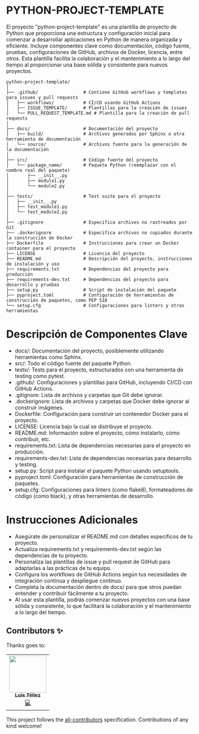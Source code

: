 # PYTHON-PROJECT-TEMPLATE
<!-- ALL-CONTRIBUTORS-BADGE:START - Do not remove or modify this section -->
<!-- [![All Contributors](https://img.shields.io/badge/all_contributors-6-orange.svg?style=flat-square)](#contributors-) -->
<!-- ALL-CONTRIBUTORS-BADGE:END -->

El proyecto "python-project-template" es una plantilla de proyecto de Python que proporciona una estructura y configuración inicial para comenzar a desarrollar aplicaciones en Python de manera organizada y eficiente. Incluye componentes clave como documentación, código fuente, pruebas, configuraciones de GitHub, archivos de Docker, licencia, entre otros. Esta plantilla facilita la colaboración y el mantenimiento a lo largo del tiempo al proporcionar una base sólida y consistente para nuevos proyectos.

```
python-project-template/
│
├── .github/                 # Contiene GitHub workflows y templates para issues y pull requests
│   ├── workflows/           # CI/CD usando GitHub Actions
│   ├── ISSUE_TEMPLATE/      # Plantillas para la creación de issues
│   └── PULL_REQUEST_TEMPLATE.md # Plantilla para la creación de pull requests
│
├── docs/                    # Documentación del proyecto
│   ├── build/               # Archivos generados por Sphinx o otra herramienta de documentación
│   └── source/              # Archivos fuente para la generación de la documentación
│
├── src/                     # Código fuente del proyecto
│   └── package_name/        # Paquete Python (reemplazar con el nombre real del paquete)
│       ├── __init__.py
│       ├── module1.py
│       └── module2.py
│
├── tests/                   # Test suite para el proyecto
│   ├── __init__.py
│   ├── test_module1.py
│   └── test_module2.py
│
├── .gitignore               # Especifica archivos no rastreados por Git
├── .dockerignore            # Especifica archivos no copiados durante la construcción de Docker
├── Dockerfile               # Instrucciones para crear un Docker container para el proyecto
├── LICENSE                  # Licencia del proyecto
├── README.md                # Descripción del proyecto, instrucciones de instalación y uso
├── requirements.txt         # Dependencias del proyecto para producción
├── requirements-dev.txt     # Dependencias del proyecto para desarrollo y pruebas
├── setup.py                 # Script de instalación del paquete
├── pyproject.toml           # Configuración de herramientas de construcción de paquetes, como PEP 518
└── setup.cfg                # Configuraciones para linters y otras herramientas
```

# Descripción de Componentes Clave

- docs/: Documentación del proyecto, posiblemente utilizando herramientas como Sphinx.
- src/: Todo el código fuente del paquete Python.
- tests/: Tests para el proyecto, estructurados con una herramienta de testing como pytest.
- .github/: Configuraciones y plantillas para GitHub, incluyendo CI/CD con GitHub Actions.
- .gitignore: Lista de archivos y carpetas que Git debe ignorar.
- .dockerignore: Lista de archivos y carpetas que Docker debe ignorar al construir imágenes.
- Dockerfile: Configuración para construir un contenedor Docker para el proyecto.
- LICENSE: Licencia bajo la cual se distribuye el proyecto.
- README.md: Información sobre el proyecto, cómo instalarlo, cómo contribuir, etc.
- requirements.txt: Lista de dependencias necesarias para el proyecto en producción.
- requirements-dev.txt: Lista de dependencias necesarias para desarrollo y testing.
- setup.py: Script para instalar el paquete Python usando setuptools.
- pyproject.toml: Configuración para herramientas de construcción de paquetes.
- setup.cfg: Configuraciones para linters (como flake8), formateadores de código (como black), y otras herramientas de desarrollo.

# Instrucciones Adicionales
- Asegúrate de personalizar el README.md con detalles específicos de tu proyecto.
- Actualiza requirements.txt y requirements-dev.txt según las dependencias de tu proyecto.
- Personaliza las plantillas de issue y pull request de GitHub para adaptarlas a las prácticas de tu equipo.
- Configura los workflows de GitHub Actions según tus necesidades de integración continua y despliegue continuo.
- Completa la documentación dentro de docs/ para que otros puedan entender y contribuir fácilmente a tu proyecto.
- Al usar esta plantilla, podrás comenzar nuevos proyectos con una base sólida y consistente, lo que facilitará la colaboración y el mantenimiento a lo largo del tiempo.

## Contributors ✨

Thanks goes to:

<!-- ALL-CONTRIBUTORS-LIST:START - Do not remove or modify this section -->
<!-- prettier-ignore-start -->
<!-- markdownlint-disable -->
<table>
  <tr>
    <td align="center"><a href="https://github.com/LuisTellezSirocco"><img src="https://avatars.githubusercontent.com/u/110382845?s=96&v=4" width="100px;" alt=""/><br /><sub><b>Luis Téllez</b></sub></a><br /><a href="https://github.com/LuisTellezSirocco" title="Code">💻</a></td>
  </tr>
</table>

<!-- markdownlint-restore -->
<!-- prettier-ignore-end -->

<!-- ALL-CONTRIBUTORS-LIST:END -->

This project follows the [all-contributors](https://github.com/all-contributors/all-contributors) specification. Contributions of any kind welcome!
